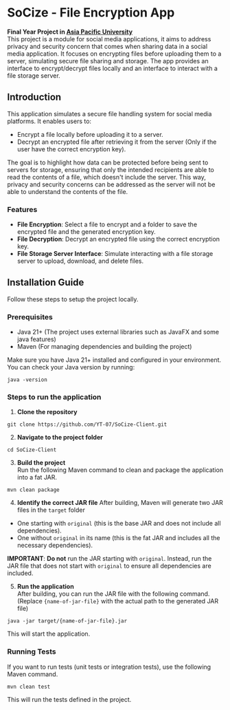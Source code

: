 # SoCize - File Encryption App

**Final Year Project in [Asia Pacific University](https://apspace.apu.edu.my/)**  
This project is a module for social media applications, it aims to address privacy and security concern that comes when sharing data in a social media application. It focuses on encrypting files before uploading them to a server, simulating secure file sharing and storage. The app provides an interface to encrypt/decrypt files locally and an interface to interact with a file storage server.

## Introduction
This application simulates a secure file handling system for social media platforms. It enables users to:
- Encrypt a file locally before uploading it to a server.
- Decrypt an encrypted file after retrieving it from the server (Only if the user have the correct encryption key).

The goal is to highlight how data can be protected before being sent to servers for storage, ensuring that only the intended recipients are able to read the contents of a file, which doesn't include the server. This way, privacy and security concerns can be addressed as the server will not be able to understand the contents of the file.

### Features
- **File Encryption**: Select a file to encrypt and a folder to save the encrypted file and the generated encryption key.
- **File Decryption**: Decrypt an encrypted file using the correct encryption key.
- **File Storage Server Interface**: Simulate interacting with a file storage server to upload, download, and delete files.

## Installation Guide
Follow these steps to setup the project locally.

### Prerequisites
- Java 21+ (The project uses external libraries such as JavaFX and some java features)
- Maven (For managing dependencies and building the project)

Make sure you have Java 21+ installed and configured in your environment. You can check your Java version by running:
```console
java -version
```

### Steps to run the application

1. **Clone the repository**
```console
git clone https://github.com/YT-07/SoCize-Client.git
```

2. **Navigate to the project folder**
```console
cd SoCize-Client
```

3. **Build the project**  
Run the following Maven command to clean and package the application into a fat JAR.

```console
mvn clean package
```

4. **Identify the correct JAR file**
After building, Maven will generate two JAR files in the `target` folder

- One starting with `original` (this is the base JAR and does not include all dependencies).
- One without `original` in its name (this is the fat JAR and includes all the necessary dependencies).

**IMPORTANT**: **Do not** run the JAR starting with `original`. Instead, run the JAR file that does not start with `original` to ensure all dependencies are included. 

5. **Run the application**  
After building, you can run the JAR file with the following command. (Replace `{name-of-jar-file}` with the actual path to the generated JAR file)

```console
java -jar target/{name-of-jar-file}.jar
```

This will start the application.

### Running Tests
If you want to run tests (unit tests or integration tests), use the following Maven command.
```console
mvn clean test
```
This will run the tests defined in the project.